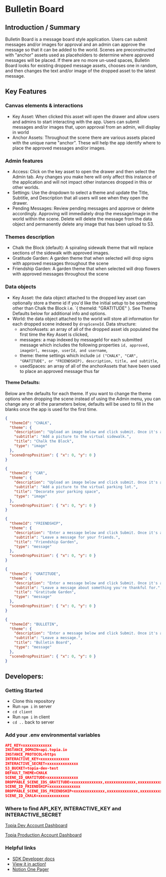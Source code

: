 # Bulletin Board

## Introduction / Summary

Bulletin Board is a message board style application. Users can submit messages and/or images for approval and an admin can approve the message so that it can be added to the world. Scenes are preconstructed with "anchor" assets used as placeholders to determine where approved messages will be placed. If there are no more un-used spaces, Bulletin Board looks for existing dropped message assets, chooses one in random, and then changes the text and/or image of the dropped asset to the latest message.

## Key Features

### Canvas elements & interactions

- Key Asset: When clicked this asset will open the drawer and allow users and admins to start interacting with the app. Users can submit messages and/or images that, upon approval from an admin, will display in world
- Anchor Assets: Throughout the scene there are various assets placed with the unique name "anchor". These will help the app identify where to place the approved messages and/or images.

### Admin features

- Access: Click on the key asset to open the drawer and then select the Admin tab. Any changes you make here will only affect this instance of the application and will not impact other instances dropped in this or other worlds.
- Settings: Use the dropdown to select a theme and update the Title, Subtitle, and Description that all users will see when they open the drawer.
- Pending Messages: Review pending messages and approve or delete accordingly. Approving will immediately drop the message/image in the world within the scene. Delete will delete the message from the data object and permanently delete any image that has been upload to S3.

### Themes description

- Chalk the Block (default): A spiraling sidewalk theme that will replace sections of the sidewalk with approved images.
- Gratitude Garden: A garden theme that when selected will drop signs with approved messages throughout the scene
- Friendship Garden: A garden theme that when selected will drop flowers with approved messages throughout the scene

### Data objects

- Key Asset: the data object attached to the dropped key asset can optionally store a theme id if you'd like the initial setup to be something other than Chalk the Block i.e. `{ themeId: "GRATITUDE" }. See Theme Defaults below for additional info and options.
- World: the data object attached to the world will store all information for each dropped scene indexed by `dropSceneId`. Data structure:
  - anchorAssets: an array of all of the dropped asset ids populated the first time the Key Asset is clicked,
  - messages: a map indexed by messageId for each submitted message which includes the following properties `id, approved, imageUrl, message, userId, and username`,
  - theme: theme settings which include `id ("CHALK", "CAR", "GRATITUDE", or "FRIENDSHIP), description, title, and subtitle`,
  - usedSpaces: an array of all of the anchorAssets that have been used to place an approved message thus far

#### Theme Defaults:

Below are the defaults for each theme. If you want to change the theme options when dropping the scene instead of using the Admin menu, you can change any or all the parameters below, defaults will be used to fill in the blanks once the app is used for the first time.

```json
{
  "themeId": "CHALK",
  "theme": {
    "description": "Upload an image below and click submit. Once it's approved, it will be added to the world.",
    "subtitle": "Add a picture to the virtual sidewalk.",
    "title": "Chalk the Block",
    "type": "image"
  },
  "sceneDropPosition": { "x": 0, "y": 0 }
}
```

```json
{
  "themeId": "CAR",
  "theme": {
    "description": "Upload an image below and click submit. Once it's approved, it will be added to the world.",
    "subtitle": "Add a picture to the virtual parking lot.",
    "title": "Decorate your parking space",
    "type": "image"
  },
  "sceneDropPosition": { "x": 0, "y": 0 }
}
```

```json
{
  "themeId": "FRIENDSHIP",
  "theme": {
    "description": "Enter a message below and click Submit. Once it's approved it will be added to the garden.",
    "subtitle": "Leave a message for your friends.",
    "title": "Friendship Garden",
    "type": "message"
  },
  "sceneDropPosition": { "x": 0, "y": 0 }
}
```

```json
{
  "themeId": "GRATITUDE",
  "theme": {
    "description": "Enter a message below and click Submit. Once it's approved it will be added to the garden.",
    "subtitle": "Leave a message about something you're thankful for.",
    "title": "Gratitude Garden",
    "type": "message"
  },
  "sceneDropPosition": { "x": 0, "y": 0 }
}
```

```json
{
  "themeId": "BULLETIN",
  "theme": {
    "description": "Enter a message below and click Submit. Once it's approved it will be added to the board.",
    "subtitle": "Leave a message.",
    "title": "Bulletin Board",
    "type": "message"
  },
  "sceneDropPosition": { "x": 0, "y": 0 }
}
```

## Developers:

### Getting Started

- Clone this repository
- Run `npm i` in server
- `cd client`
- Run `npm i` in client
- `cd ..` back to server

### Add your .env environmental variables

```json
API_KEY=xxxxxxxxxxxxx
INSTANCE_DOMAIN=api.topia.io
INSTANCE_PROTOCOL=https
INTERACTIVE_KEY=xxxxxxxxxxxxx
INTERACTIVE_SECRET=xxxxxxxxxxxxxx
S3_BUCKET=topia-dev-test
DEFAULT_THEME=CHALK
SCENE_ID_GRATITUDE=xxxxxxxxxxxxxx
DROPPABLE_SCENE_IDS_GRATITUDE=xxxxxxxxxxxxxx,xxxxxxxxxxxxxx,xxxxxxxxxxxxxx
SCENE_ID_FRIENDSHIP=xxxxxxxxxxxxxx
DROPPABLE_SCENE_IDS_FRIENDSHIP=xxxxxxxxxxxxxx,xxxxxxxxxxxxxx,xxxxxxxxxxxxxx
SCENE_ID_CHALK=xxxxxxxxxxxxxx
```

### Where to find API_KEY, INTERACTIVE_KEY and INTERACTIVE_SECRET

[Topia Dev Account Dashboard](https://dev.topia.io/t/dashboard/integrations)

[Topia Production Account Dashboard](https://topia.io/t/dashboard/integrations)

### Helpful links

- [SDK Developer docs](https://metaversecloud-com.github.io/mc-sdk-js/index.html)
- [View it in action!](topia.io/bulletin-board-prod)
- [Notion One Pager](https://www.notion.so/topiaio/Bulletin-Board-18171cde990b447693aee8b26b03f872?pvs=4)
